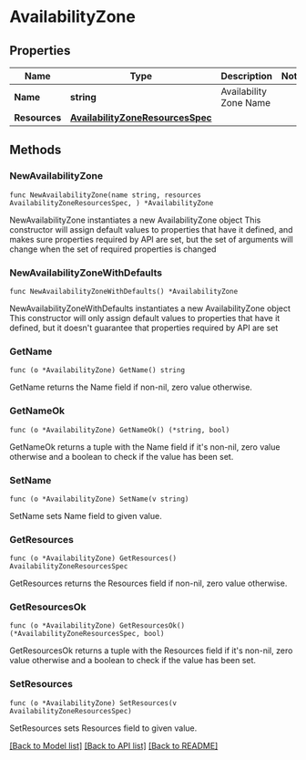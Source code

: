 # AvailabilityZone

## Properties

Name | Type | Description | Notes
------------ | ------------- | ------------- | -------------
**Name** | **string** | Availability Zone Name | 
**Resources** | [**AvailabilityZoneResourcesSpec**](AvailabilityZoneResourcesSpec.md) |  | 

## Methods

### NewAvailabilityZone

`func NewAvailabilityZone(name string, resources AvailabilityZoneResourcesSpec, ) *AvailabilityZone`

NewAvailabilityZone instantiates a new AvailabilityZone object
This constructor will assign default values to properties that have it defined,
and makes sure properties required by API are set, but the set of arguments
will change when the set of required properties is changed

### NewAvailabilityZoneWithDefaults

`func NewAvailabilityZoneWithDefaults() *AvailabilityZone`

NewAvailabilityZoneWithDefaults instantiates a new AvailabilityZone object
This constructor will only assign default values to properties that have it defined,
but it doesn't guarantee that properties required by API are set

### GetName

`func (o *AvailabilityZone) GetName() string`

GetName returns the Name field if non-nil, zero value otherwise.

### GetNameOk

`func (o *AvailabilityZone) GetNameOk() (*string, bool)`

GetNameOk returns a tuple with the Name field if it's non-nil, zero value otherwise
and a boolean to check if the value has been set.

### SetName

`func (o *AvailabilityZone) SetName(v string)`

SetName sets Name field to given value.


### GetResources

`func (o *AvailabilityZone) GetResources() AvailabilityZoneResourcesSpec`

GetResources returns the Resources field if non-nil, zero value otherwise.

### GetResourcesOk

`func (o *AvailabilityZone) GetResourcesOk() (*AvailabilityZoneResourcesSpec, bool)`

GetResourcesOk returns a tuple with the Resources field if it's non-nil, zero value otherwise
and a boolean to check if the value has been set.

### SetResources

`func (o *AvailabilityZone) SetResources(v AvailabilityZoneResourcesSpec)`

SetResources sets Resources field to given value.



[[Back to Model list]](../README.md#documentation-for-models) [[Back to API list]](../README.md#documentation-for-api-endpoints) [[Back to README]](../README.md)


